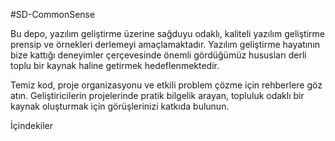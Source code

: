#SD-CommonSense

Bu depo, yazılım geliştirme üzerine sağduyu odaklı, kaliteli yazılım geliştirme prensip ve örnekleri derlemeyi amaçlamaktadır. Yazılım geliştirme hayatının bize kattığı deneyimler çerçevesinde önemli gördüğümüz hususları derli toplu bir kaynak haline getirmek hedeflenmektedir.

Temiz kod, proje organizasyonu ve etkili problem çözme için rehberlere göz atın. Geliştiricilerin projelerinde pratik bilgelik arayan, topluluk odaklı bir kaynak oluşturmak için görüşlerinizi katkıda bulunun.

İçindekiler


